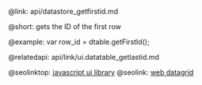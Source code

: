 @link: api/datastore_getfirstid.md

@short:
	gets the ID of the first row
    
@example:
var row_id = dtable.getFirstId();

@relatedapi:
	api/link/ui.datatable_getlastid.md
    


@seolinktop: [javascript ui library](https://webix.com)
@seolink: [web datagrid](https://webix.com/widget/datatable/)